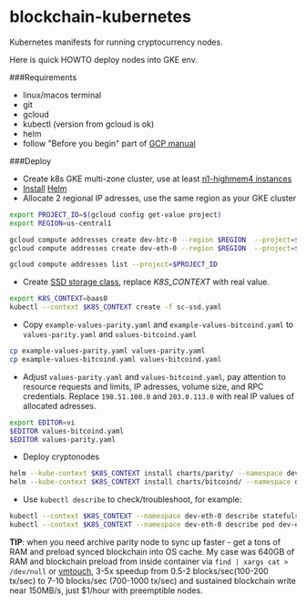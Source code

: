 # blockchain-kubernetes
Kubernetes manifests for running cryptocurrency nodes.

Here is quick HOWTO deploy nodes into GKE env.

###Requirements
* linux/macos terminal 
* git
* gcloud
* kubectl (version from gcloud is ok)
* helm
* follow "Before you begin" part of [GCP manual](https://cloud.google.com/kubernetes-engine/docs/how-to/iam)

###Deploy
* Create k8s GKE multi-zone cluster, use at least [n1-highmem4 instances](https://cloud.google.com/compute/docs/machine-types#n1_machine_types)
* [Install](helm.md) [Helm](https://helm.sh)
* Allocate 2 regional IP adresses, use the same region as your GKE cluster
```bash 
export PROJECT_ID=$(gcloud config get-value project)
export REGION=us-central1

gcloud compute addresses create dev-btc-0 --region $REGION  --project=$PROJECT_ID
gcloud compute addresses create dev-eth-0 --region $REGION  --project=$PROJECT_ID

gcloud compute addresses list --project=$PROJECT_ID
```
* Create [SSD storage class](https://cloud.google.com/kubernetes-engine/docs/how-to/persistent-volumes/ssd-pd), replace *K8S_CONTEXT* with real value.
```bash
export K8S_CONTEXT=baas0
kubectl --context $K8S_CONTEXT create -f sc-ssd.yaml 

``` 
* Copy `example-values-parity.yaml` and `example-values-bitcoind.yaml` to `values-parity.yaml` and `values-bitcoind.yaml`
```bash
cp example-values-parity.yaml values-parity.yaml
cp example-values-bitcoind.yaml values-bitcoind.yaml
```
* Adjust `values-parity.yaml` and `values-bitcoind.yaml`, pay attention to resource requests and limits, IP adresses, volume size, and RPC credentials. Replace `198.51.100.0` and `203.0.113.0` with real IP values of allocated adresses.
```bash
export EDITOR=vi
$EDITOR values-bitcoind.yaml
$EDITOR values-parity.yaml
```
* Deploy cryptonodes
```bash
helm --kube-context $K8S_CONTEXT install charts/parity/ --namespace dev-eth-0 --name dev-eth-0 --values values-parity.yaml
helm --kube-context $K8S_CONTEXT install charts/bitcoind/ --namespace dev-btc-0 --name dev-btc-0 --values values-bitcoind.yaml

``` 
* Use `kubectl describe` to check/troubleshoot, for example:
```bash
kubectl --context $K8S_CONTEXT --namespace dev-eth-0 describe statefulset dev-eth-0-parity
kubectl --context $K8S_CONTEXT --namespace dev-eth-0 describe pod dev-eth-0-parity-0
```

**TIP**: when you need archive parity node to sync up faster - get a tons of RAM and preload synced blockchain into OS cache. My case was 640GB of RAM and blockchain preload from inside container via `find | xargs cat > /dev/null` or [vmtouch](https://github.com/hoytech/vmtouch/), 3-5x speedup  from 0.5-2 blocks/sec(100-200 tx/sec) to 7-10 blocks/sec (700-1000 tx/sec) and sustained blockchain write near 150MB/s, just $1/hour with preemptible nodes.
